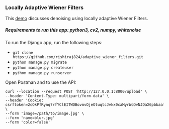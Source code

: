 ### Locally Adaptive Wiener Filters

This [demo](https://github.com/rishiraj824/adaptive_wiener_filters/blob/master/demo/WienerFilters.ipynb) discusses
denoising using locally adaptive Wiener Filters.

##### Requirements to run this app: python3, cv2, numpy, whitenoise

To run the Django app, run the following steps:

- `git clone https://github.com/rishiraj824/adaptive_wiener_filters.git`
-  `python manage.py migrate`
- `python manage.py createuser`
- `python manage.py runserver`

Open Postman and to use the API:

```
curl --location --request POST 'http://127.0.0.1:8000/upload' \
--header 'Content-Type: multipart/form-data' \
--header 'Cookie: csrftoken=2cOkPfRynq7rfYClEITWDBovmvOjeOtuqtcJvkx0caMyrWoDvNJDaX6pbbaafclo' \
--form 'image=/path/to/image.jpg' \
--form 'name=blur.jpg'
--form 'color=false'
```